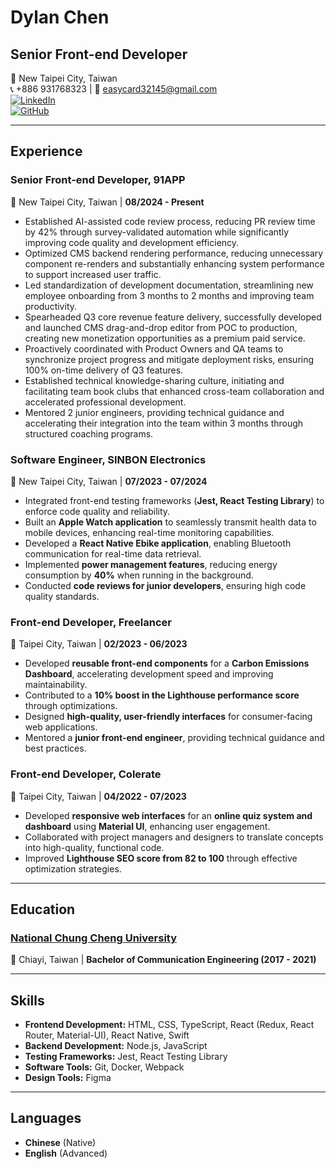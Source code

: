 # Dylan Chen

## Senior Front-end Developer

📍 New Taipei City, Taiwan  
📞 +886 931768323 | 📧 easycard32145@gmail.com  
[![LinkedIn](https://img.shields.io/badge/LinkedIn-Dylan%20Chen-blue?logo=linkedin)](https://www.linkedin.com/in/dylan-chen-92366b1b0/)  
[![GitHub](https://img.shields.io/badge/GitHub-gary880-lightgray?logo=github)](https://github.com/gary880)  

---

## Experience

### **Senior Front-end Developer, 91APP**  
📍 New Taipei City, Taiwan | **08/2024 - Present**  
- Established AI-assisted code review process, reducing PR review time by 42% through survey-validated automation while
significantly improving code quality and development efficiency.
- Optimized CMS backend rendering performance, reducing unnecessary component re-renders and substantially enhancing
system performance to support increased user traffic.
- Led standardization of development documentation, streamlining new employee onboarding from 3 months to 2 months and
improving team productivity.
- Spearheaded Q3 core revenue feature delivery, successfully developed and launched CMS drag-and-drop editor from POC to
production, creating new monetization opportunities as a premium paid service.
- Proactively coordinated with Product Owners and QA teams to synchronize project progress and mitigate deployment risks,
ensuring 100% on-time delivery of Q3 features.
- Established technical knowledge-sharing culture, initiating and facilitating team book clubs that enhanced cross-team
collaboration and accelerated professional development.
- Mentored 2 junior engineers, providing technical guidance and accelerating their integration into the team within 3 months
through structured coaching programs.

### **Software Engineer, SINBON Electronics**  
📍 New Taipei City, Taiwan | **07/2023 - 07/2024**  
- Integrated front-end testing frameworks (**Jest, React Testing Library**) to enforce code quality and reliability.  
- Built an **Apple Watch application** to seamlessly transmit health data to mobile devices, enhancing real-time monitoring capabilities.  
- Developed a **React Native Ebike application**, enabling Bluetooth communication for real-time data retrieval.  
- Implemented **power management features**, reducing energy consumption by **40%** when running in the background.  
- Conducted **code reviews for junior developers**, ensuring high code quality standards.  

### **Front-end Developer, Freelancer**  
📍 Taipei City, Taiwan | **02/2023 - 06/2023**  
- Developed **reusable front-end components** for a **Carbon Emissions Dashboard**, accelerating development speed and improving maintainability.  
- Contributed to a **10% boost in the Lighthouse performance score** through optimizations.  
- Designed **high-quality, user-friendly interfaces** for consumer-facing web applications.  
- Mentored a **junior front-end engineer**, providing technical guidance and best practices.  

### **Front-end Developer, Colerate**  
📍 Taipei City, Taiwan | **04/2022 - 07/2023**  
- Developed **responsive web interfaces** for an **online quiz system and dashboard** using **Material UI**, enhancing user engagement.  
- Collaborated with project managers and designers to translate concepts into high-quality, functional code.  
- Improved **Lighthouse SEO score from 82 to 100** through effective optimization strategies.  

---

## Education

### [National Chung Cheng University](https://www.ccu.edu.tw/)  
📍 Chiayi, Taiwan | **Bachelor of Communication Engineering (2017 - 2021)**  

---

## Skills

- **Frontend Development:** HTML, CSS, TypeScript, React (Redux, React Router, Material-UI), React Native, Swift  
- **Backend Development:** Node.js, JavaScript  
- **Testing Frameworks:** Jest, React Testing Library  
- **Software Tools:** Git, Docker, Webpack  
- **Design Tools:** Figma  

---

## Languages

- **Chinese** (Native)  
- **English** (Advanced)  
